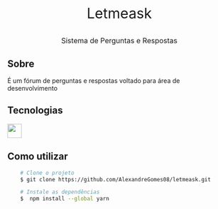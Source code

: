 <h1 align="center">   
    <p style="font-size:2rem; margin-top:1rem; font-weight:normal;">Letmeask</p>
    <p style="font-size:1rem; margin-top:1rem; font-weight:normal;">Sistema de Perguntas e Respostas</p>
</h1>

## Sobre

É um fórum de perguntas e respostas voltado para área de desenvolvimento

## Tecnologias

<div style="display:flex; flex-direction: row;">
    <img src="" style="height:2rem;" />
</div>

## Como utilizar

```bash
    # Clone o projeto
    $ git clone https://github.com/AlexandreGomes08/letmeask.git
```

```bash
    # Instale as dependências
    $  npm install --global yarn
```
